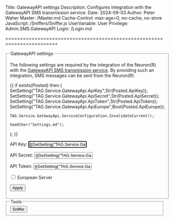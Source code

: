 Title: GatewayAPI settings
Description: Configures integration with the GatewayAPI SMS transmission service.
Date: 2024-09-03
Author: Peter Waher
Master: /Master.md
Cache-Control: max-age=0, no-cache, no-store
JavaScript: /Sniffers/Sniffer.js
UserVariable: User
Privilege: Admin.SMS.GatewayAPI
Login: /Login.md

========================================================================

<form action="Settings.md" method="post">
<fieldset>
<legend>GatewayAPI settings</legend>

The following settings are required by the integration of the Neuron(R) with the [GatewayAPI SMS transmission service](https://gatewayapi.com/). 
By providing such an integration, SMS messages can be sent from the Neuron(R).

{{
if exists(Posted) then
(
	SetSetting("TAG.Service.GatewayApi.ApiKey",Str(Posted.ApiKey));
	SetSetting("TAG.Service.GatewayApi.ApiSecret",Str(Posted.ApiSecret));
	SetSetting("TAG.Service.GatewayApi.ApiToken",Str(Posted.ApiToken));
	SetSetting("TAG.Service.GatewayApi.ApiEurope",Bool(Posted.ApiEurope));

	TAG.Service.GatewayApi.ServiceConfiguration.InvalidateCurrent();

	SeeOther("Settings.md");
);
}}

<p>
<label for="ApiKey">API Key:</label>  
<input type="text" id="ApiKey" name="ApiKey" value='{{GetSetting("TAG.Service.GatewayApi.ApiKey","")}}' autofocus required title="API Key."/>
</p>

<p>
<label for="ApiSecret">API Secret:</label>  
<input type="text" id="ApiSecret" name="ApiSecret" value='{{GetSetting("TAG.Service.GatewayApi.ApiSecret","")}}' required title="API Secret."/>
</p>


<p>
<label for="ApiToken">API Token:</label>  
<input type="text" id="ApiToken" name="ApiToken" value='{{GetSetting("TAG.Service.GatewayApi.ApiToken","")}}' required title="API Token."/>
</p>

<p>
<input id="ApiEurope" name="ApiEurope" type="checkbox" {{GetSetting("TAG.Service.GatewayApi.ApiEurope",false) ? "checked" : ""}}/>
<label for="ApiEurope">European Server</label>
</p>

<button type="submit" class="posButton">Apply</button>
</fieldset>

<fieldset>
<legend>Tools</legend>
<button type="button" class="posButton"{{
if User.HasPrivilege("Admin.Communication.GatewayAPI") and User.HasPrivilege("Admin.Communication.Sniffer") then
	" onclick=\"OpenSniffer('Sniffer.md')\""
else
	" disabled"
}}>Sniffer</button>
</fieldset>
</form>